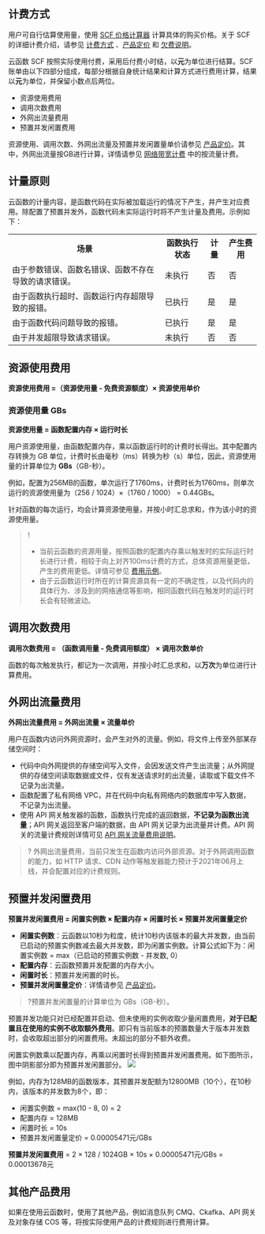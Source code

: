 


## 计费方式

用户可自行估算使用量，使用 [SCF 价格计算器](https://buy.cloud.tencent.com/price/scf/calculator) 计算具体的购买价格。关于 SCF 的详细计费介绍，请参见 [计费方式](https://cloud.tencent.com/document/product/583/12284) 、[产品定价](https://cloud.tencent.com/document/product/583/12281) 和 [欠费说明](https://cloud.tencent.com/document/product/583/12283)。

云函数 SCF 按照实际使用付费，采用后付费小时结，以**元**为单位进行结算。SCF 账单由以下四部分组成，每部分根据自身统计结果和计算方式进行费用计算，结果以**元**为单位，并保留小数点后两位。

- 资源使用费用 
- 调用次数费用
- 外网出流量费用
- 预置并发闲置费用

资源使用、调用次数、外网出流量及预置并发闲置量单价请参见 [产品定价](https://cloud.tencent.com/document/product/583/12281)。其中，外网出流量按GB进行计算，详情请参见 [网络带宽计费](https://buy.cloud.tencent.com/price/idc) 中的按流量计费。


## 计量原则

云函数的计量内容，是函数代码在实际被加载运行的情况下产生，并产生对应费用。除配置了预置并发外，函数代码未实际运行时将不产生计量及费用。示例如下：

<table>
	<tr>
		<th>场景</th>
		<th>函数执行状态</th>
		<th>计量</th>
		<th>产生费用</th>
	</tr>
	<tr>
		<td>由于参数错误、函数名错误、函数不存在导致的请求错误。</td>
		<td>未执行</td>
		<td>否</td>
		<td>否</td>
	</tr>
	<tr>
		<td>由于函数执行超时、函数运行内存超限导致的报错。</td>
		<td>已执行</td>
		<td>是</td>
		<td>是</td>
	</tr>
	<tr>
		<td>由于函数代码问题导致的报错。</td>
		<td>已执行</td>
		<td>是</td>
		<td>是</td>
	</tr>
	<tr>
		<td>由于并发超限导致请求错误。</td>
		<td>未执行</td>
		<td>否</td>
		<td>否</td>
	</tr>
</table>

## 资源使用费用

**资源使用费用 =（资源使用量 - 免费资源额度）× 资源使用单价**

### 资源使用量 GBs

**资源使用量 = 函数配置内存 × 运行时长**

用户资源使用量，由函数配置内存，乘以函数运行时的计费时长得出。其中配置内存转换为 GB 单位，计费时长由毫秒（ms）转换为秒（s）单位，因此，资源使用量的计算单位为 **GBs**（GB-秒）。

例如，配置为256MB的函数，单次运行了1760ms，计费时长为1760ms，则单次运行的资源使用量为（256 / 1024）×（1760 / 1000） = 0.44GBs。

针对函数的每次运行，均会计算资源使用量，并按小时汇总求和，作为该小时的资源使用量。
>!
>- 当前云函数的资源用量，按照函数的配置内存乘以触发时的实际运行时长进行计费，相较于向上对齐100ms计费的方式，总体资源用量更低，产生的费用更低。详情可参见 [费用示例](https://cloud.tencent.com/document/product/583/12285)。
>- 由于云函数运行时所在的计算资源具有一定的不确定性，以及代码内的具体行为、涉及到的网络通信等影响，相同函数代码在触发时的运行时长会有轻微波动。

## 调用次数费用

**调用次数费用 = （函数调用量 - 免费调用额度） × 调用次数单价**

函数的每次触发执行，都记为一次调用，并按小时汇总求和，以**万次**为单位进行计算费用。


## 外网出流量费用

**外网出流量费用 = 外网出流量 × 流量单价**

用户在函数内访问外网资源时，会产生对外的流量。例如，将文件上传至外部某存储空间时：
- 代码中向外网提供的存储空间写入文件，会因发送文件产生出流量；从外网提供的存储空间读取数据或文件，仅有发送请求时的出流量，读取或下载文件不记录为出流量。
- 函数配置了私有网络 VPC，并在代码中向私有网络内的数据库中写入数据，不记录为出流量。
- 使用 API 网关触发器的函数，函数执行完成的返回数据，**不记录为函数出流量**；API 网关返回至客户端的数据，由 API 网关记录为出流量并计费。API 网关的流量计费规则详情可见 [API 网关流量费用说明](https://cloud.tencent.com/document/product/628/39300#llfy)。

>? 外网出流量费用，当前只发生在函数内访问外部资源。对于外网调用函数的能力，如 HTTP 请求、CDN 动作等触发器能力预计于2021年06月上线，并会配置对应的计费规则。


## 预置并发闲置费用
**预置并发闲置费用 = 闲置实例数 × 配置内存 × 闲置时长 × 预置并发闲置量定价**

- **闲置实例数**：云函数以10秒为粒度，统计10秒内该版本的最大并发数，由当前已启动的预置实例数减去最大并发数，即为闲置实例数。计算公式如下为：闲置实例数 = max（已启动的预置实例数 - 并发数, 0）
- **配置内存**：云函数预置并发配置的内存大小。
- **闲置时长**：预置并发闲置的时长。
- **预置并发闲置量定价**：详情请参见 [产品定价](https://cloud.tencent.com/document/product/583/12281)。

>?预置并发闲置量的计算单位为 GBs（GB-秒）。


预置并发功能只对已经配置并启动、但未使用的实例收取少量闲置费用，**对于已配置且在使用的实例不收取额外费用**。即只有当前版本的预置数量大于版本并发数时，会收取超出部分的闲置费用。未超出的部分不额外收费。




闲置实例数乘以配置内存，再乘以闲置时长得到预置并发闲置费用。如下图所示，图中阴影部分即为预置并发闲置部分。
![](https://main.qcloudimg.com/raw/90cb4cc5860919efef488384b7f6120b.png)

例如，内存为128MB的函数版本，其预置并发配额为12800MB（10个），在10秒内，该版本的并发数为8个，即：
- 闲置实例数 = max(10 - 8, 0) = 2
- 配置内存 = 128MB
- 闲置时长 = 10s
- 预置并发闲置量定价 = 0.00005471元/GBs

**预置并发闲置费用** = 2 × 128 / 1024GB × 10s × 0.00005471元/GBs = 0.00013678元




## 其他产品费用

如果在使用云函数时，使用了其他产品，例如消息队列 CMQ、Ckafka、API 网关及对象存储 COS 等，将按实际使用产品的计费规则进行费用计算。
